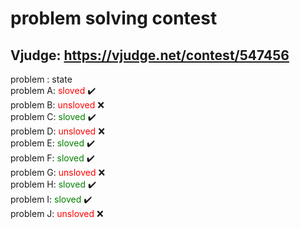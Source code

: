 # problem solving contest
## Vjudge: https://vjudge.net/contest/547456

problem  : state <br>
problem A: <span style="color: red">sloved</span> :heavy_check_mark: <br>
problem B: <span style='color: red'>unsloved</span> :x: <br>
problem C: <span style='color: green'>sloved</span> :heavy_check_mark: <br>
problem D: <span style='color: red'>unsloved</span> :x: <br>
problem E: <span style='color: green'>sloved</span> :heavy_check_mark: <br>
problem F: <span style='color: green'>sloved</span> :heavy_check_mark: <br>
problem G: <span style='color: red'>unsloved</span> :x: <br>
problem H: <span style='color: green'>sloved</span> :heavy_check_mark: <br>
problem I: <span style='color: green'>sloved</span> :heavy_check_mark: <br>
problem J: <span style='color: red'>unsloved</span> :x: <br>